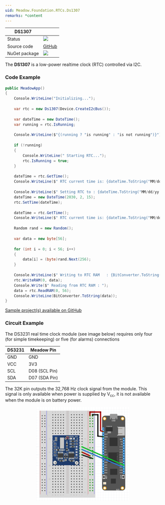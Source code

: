 ```yaml
---
uid: Meadow.Foundation.RTCs.Ds1307
remarks: *content
---
```


| DS1307        |             |
|---------------|-------------|
| Status        | <img src="https://img.shields.io/badge/Working-brightgreen" style="width: auto; height: -webkit-fill-available;" /> |
| Source code   | [GitHub](https://github.com/WildernessLabs/Meadow.Foundation/tree/master/Source/Meadow.Foundation.Peripherals/RTCs.DS1307) |
| NuGet package | <a href="https://www.nuget.org/packages/Meadow.Foundation.RTCs.Ds1307/" target="_blank"><img src="https://img.shields.io/nuget/v/Meadow.Foundation.RTCs.Ds1307.svg?label=Meadow.Foundation.RTCs.Ds1307" style="width: auto; height: -webkit-fill-available;" /></a> |

The **DS1307** is a low-power realtime clock (RTC) controlled via I2C.

### Code Example

```csharp
public MeadowApp()
{
    Console.WriteLine("Initializing...");

    var rtc = new Ds1307(Device.CreateI2cBus());

    var dateTime = new DateTime();
    var running = rtc.IsRunning;

    Console.WriteLine($"{(running ? "is running" : "is not running")}");

    if (!running)
    {
        Console.WriteLine(" Starting RTC...");
        rtc.IsRunning = true;
    }
  
    dateTime = rtc.GetTime();
    Console.WriteLine($" RTC current time is: {dateTime.ToString("MM/dd/yy HH:mm:ss")}");

    Console.WriteLine($" Setting RTC to : {dateTime.ToString("MM/dd/yy HH:mm:ss")}");
    dateTime = new DateTime(2030, 2, 15);
    rtc.SetTime(dateTime);

    dateTime = rtc.GetTime();
    Console.WriteLine($" RTC current time is: {dateTime.ToString("MM/dd/yy HH:mm:ss")}");

    Random rand = new Random();

    var data = new byte[56];

    for (int i = 0; i < 56; i++)
    {
        data[i] = (byte)rand.Next(256);
    }

    Console.WriteLine($" Writing to RTC RAM   : {BitConverter.ToString(data)}");
    rtc.WriteRAM(0, data);
    Console.Write($" Reading from RTC RAM : ");
    data = rtc.ReadRAM(0, 56);
    Console.WriteLine(BitConverter.ToString(data));
}

```

[Sample project(s) available on GitHub](https://github.com/WildernessLabs/Meadow.Foundation/tree/master/Source/Meadow.Foundation.Peripherals/RTCs.Ds1307/Samples/RTCs.Ds1307_Sample)

### Circuit Example

The DS3231 real time clock module (see image below) requires only four (for simple timekeeping) or five (for alarms) connections

| DS3231 | Meadow Pin    |
|---------|---------------|
| GND     | GND           |
| VCC     | 3V3           |
| SCL     | D08 (SCL Pin) |
| SDA     | D07 (SDA Pin) |

The 32K pin outputs the 32,768 Hz clock signal from the module.  This signal is only available when power is supplied by V<sub>cc</sub>, it is not available when the module is on battery power.

<img src="../../API_Assets/Meadow.Foundation.RTCs.DS1307/DS1307_Fritzing.png" 
    style="width: 60%; display: block; margin-left: auto; margin-right: auto;" />
